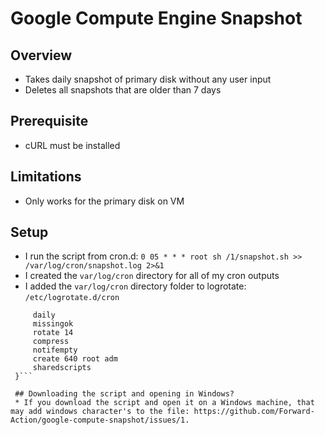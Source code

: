 # Google Compute Engine Snapshot

## Overview
* Takes daily snapshot of primary disk without any user input
* Deletes all snapshots that are older than 7 days

## Prerequisite
* cURL must be installed

## Limitations
* Only works for the primary disk on VM

## Setup
* I run the script from cron.d: `0 05 * * * root sh /1/snapshot.sh >> /var/log/cron/snapshot.log 2>&1`
* I created the `var/log/cron` directory for all of my cron outputs
* I added the `var/log/cron` directory folder to logrotate: `/etc/logrotate.d/cron`

```/var/log/cron/*.log {
     daily
     missingok
     rotate 14
     compress
     notifempty
     create 640 root adm
     sharedscripts
 }```
 
 ## Downloading the script and opening in Windows?
 * If you download the script and open it on a Windows machine, that may add windows character's to the file: https://github.com/Forward-Action/google-compute-snapshot/issues/1.
